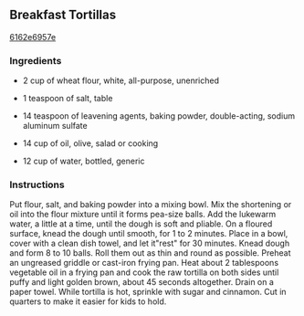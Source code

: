 ## Breakfast Tortillas

[6162e6957e](http://www.food.com/recipe/breakfast-tortillas-69613)

### Ingredients

 - 2 cup of wheat flour, white, all-purpose, unenriched

 - 1 teaspoon of salt, table

 - 14 teaspoon of leavening agents, baking powder, double-acting, sodium aluminum sulfate

 - 14 cup of oil, olive, salad or cooking

 - 12 cup of water, bottled, generic

### Instructions

Put flour, salt, and baking powder into a mixing bowl. Mix the shortening or oil into the flour mixture until it forms pea-size balls. Add the lukewarm water, a little at a time, until the dough is soft and pliable. On a floured surface, knead the dough until smooth, for 1 to 2 minutes. Place in a bowl, cover with a clean dish towel, and let it"rest" for 30 minutes. Knead dough and form 8 to 10 balls. Roll them out as thin and round as possible. Preheat an ungreased griddle or cast-iron frying pan. Heat about 2 tablespoons vegetable oil in a frying pan and cook the raw tortilla on both sides until puffy and light golden brown, about 45 seconds altogether. Drain on a paper towel. While tortilla is hot, sprinkle with sugar and cinnamon. Cut in quarters to make it easier for kids to hold.